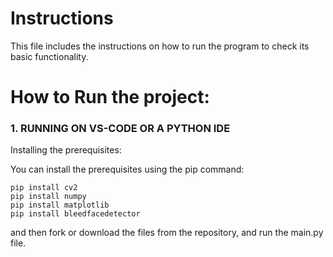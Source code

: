 # Instructions 

This file includes the instructions on how to run the program to check its basic functionality.

# How to Run the project:

### 1. RUNNING ON VS-CODE OR A PYTHON IDE

Installing the prerequisites:

You can install the prerequisites using the pip command:

```
pip install cv2
pip install numpy
pip install matplotlib
pip install bleedfacedetector
```

and then fork or download the files from the repository, and run the main.py file.


